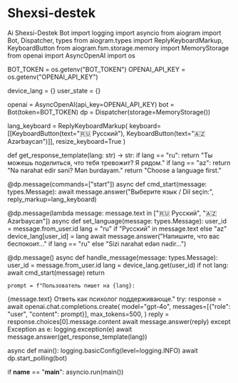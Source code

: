 # Shexsi-destek
Ai Shexsi-Destek Bot
import logging
import asyncio
from aiogram import Bot, Dispatcher, types
from aiogram.types import ReplyKeyboardMarkup, KeyboardButton
from aiogram.fsm.storage.memory import MemoryStorage
from openai import AsyncOpenAI
import os

BOT_TOKEN = os.getenv("BOT_TOKEN")
OPENAI_API_KEY = os.getenv("OPENAI_API_KEY")

device_lang = {}
user_state = {}

openai = AsyncOpenAI(api_key=OPENAI_API_KEY)
bot = Bot(token=BOT_TOKEN)
dp = Dispatcher(storage=MemoryStorage())

lang_keyboard = ReplyKeyboardMarkup(
    keyboard=[[KeyboardButton(text="🇷🇺 Русский"), KeyboardButton(text="🇦🇿 Azərbaycan")]],
    resize_keyboard=True
)

def get_response_template(lang: str) -> str:
    if lang == "ru":
        return "Ты можешь поделиться, что тебя тревожит? Я рядом."
    if lang == "az":
        return "Nə narahat edir səni? Mən burdayam."
    return "Choose a language first."

@dp.message(commands=["start"])
async def cmd_start(message: types.Message):
    await message.answer("Выберите язык / Dil seçin:", reply_markup=lang_keyboard)

@dp.message(lambda message: message.text in ["🇷🇺 Русский", "🇦🇿 Azərbaycan"])
async def set_language(message: types.Message):
    user_id = message.from_user.id
    lang = "ru" if "Русский" in message.text else "az"
    device_lang[user_id] = lang
    await message.answer("Напишите, что вас беспокоит..." if lang == "ru" else "Sizi narahat edən nədir...")

@dp.message()
async def handle_message(message: types.Message):
    user_id = message.from_user.id
    lang = device_lang.get(user_id)
    if not lang:
        await cmd_start(message)
        return

    prompt = f"Пользователь пишет на {lang}:
{message.text}
Ответь как психолог поддерживающе."
    try:
        response = await openai.chat.completions.create(
            model="gpt-4o",
            messages=[{"role": "user", "content": prompt}],
            max_tokens=500,
        )
        reply = response.choices[0].message.content
        await message.answer(reply)
    except Exception as e:
        logging.exception(e)
        await message.answer(get_response_template(lang))

async def main():
    logging.basicConfig(level=logging.INFO)
    await dp.start_polling(bot)

if __name__ == "__main__":
    asyncio.run(main())
